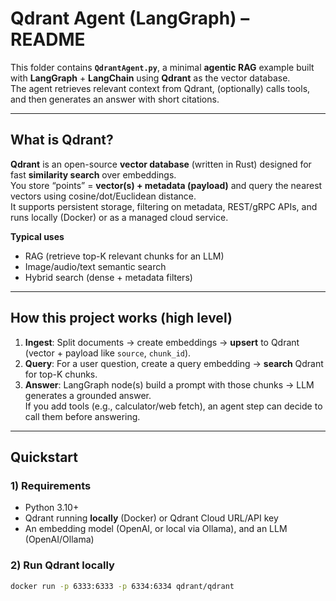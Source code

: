 # Qdrant Agent (LangGraph) – README

This folder contains **`QdrantAgent.py`**, a minimal **agentic RAG** example built with **LangGraph** + **LangChain** using **Qdrant** as the vector database.  
The agent retrieves relevant context from Qdrant, (optionally) calls tools, and then generates an answer with short citations.

---

## What is Qdrant?

**Qdrant** is an open-source **vector database** (written in Rust) designed for fast **similarity search** over embeddings.  
You store “points” = **vector(s) + metadata (payload)** and query the nearest vectors using cosine/dot/Euclidean distance.  
It supports persistent storage, filtering on metadata, REST/gRPC APIs, and runs locally (Docker) or as a managed cloud service.

**Typical uses**
- RAG (retrieve top-K relevant chunks for an LLM)
- Image/audio/text semantic search
- Hybrid search (dense + metadata filters)

---

## How this project works (high level)

1. **Ingest**: Split documents → create embeddings → **upsert** to Qdrant (vector + payload like `source`, `chunk_id`).
2. **Query**: For a user question, create a query embedding → **search** Qdrant for top-K chunks.
3. **Answer**: LangGraph node(s) build a prompt with those chunks → LLM generates a grounded answer.  
   If you add tools (e.g., calculator/web fetch), an agent step can decide to call them before answering.

---

## Quickstart

### 1) Requirements
- Python 3.10+
- Qdrant running **locally** (Docker) or Qdrant Cloud URL/API key
- An embedding model (OpenAI, or local via Ollama), and an LLM (OpenAI/Ollama)

### 2) Run Qdrant locally
```bash
docker run -p 6333:6333 -p 6334:6334 qdrant/qdrant
